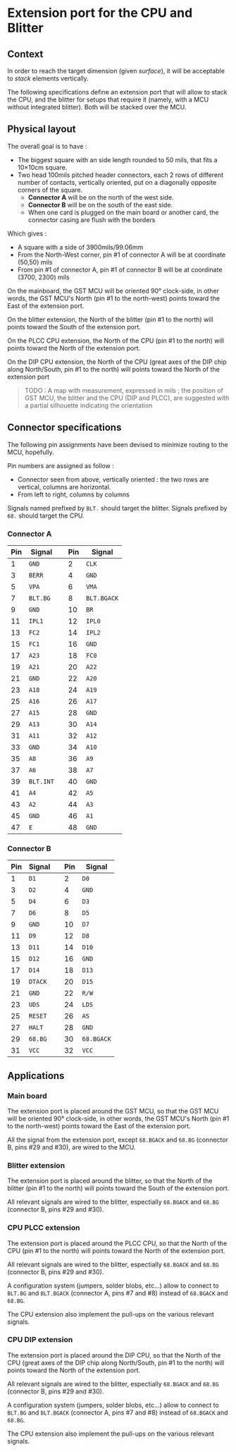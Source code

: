 # Extension port for the CPU and Blitter

## Context

In order to reach the target dimension (given _surface_), it will be acceptable to _stack_ elements vertically.

The following specifications define an extension port that will allow to stack the CPU, and the blitter for setups that require it (namely, with a MCU without integrated blitter). Both will be stacked over the MCU.

## Physical layout

The overall goal is to have : 

* The biggest square with an side length rounded to 50 mils, that fits a 10×10cm square.
* Two head 100mils pitched header connectors, each 2 rows of different number of contacts, vertically oriented, put on a diagonally opposite corners of the square. 
  * **Connector A** will be on the north of the west side.
  * **Connector B** will be on the south of the east side. 
  * When one card is plugged on the main board or another card, the connector casing are flush with the borders
  
Which gives : 

* A square with a side of 3900mils/99.06mm
* From the North-West corner, pin #1 of connector A will be at coordinate (50,50) mils
* From pin #1 of connector A, pin #1 of connector B will be at coordinate (3700, 2300) mils

On the mainboard, the GST MCU will be oriented 90° clock-side, in other words, the GST MCU's North (pin #1 to the north-west) points toward the East of the extension port.

On the blitter extension, the North of the blitter (pin #1 to the north)  will points toward the South of the extension port.

On the PLCC CPU extension, the North of the CPU (pin #1 to the north) will points toward the North of the extension port.

On the DIP CPU extension, the North of the CPU (great axes of the DIP chip along North/South, pin #1 to the north) will points toward the North of the extension port

> TODO : A map with measurement, expressed in mils ; the position of GST MCU, the blitter and the CPU (DIP and PLCC), are suggested with a partial silhouette indicating the orientation

## Connector specifications

The following pin assignments have been devised to minimize routing to the MCU, hopefully.

Pin numbers are assigned as follow :

* Connector seen from above, vertically oriented : the two rows are vertical, columns are horizontal.
* From left to right, columns by columns

Signals named prefixed by `BLT.` should target the blitter. Signals prefixed by `68.` should target the CPU.

### Connector A

| Pin | Signal | | Pin | Signal |
|---|---|---|---|---|
|1|`GND`| |2|`CLK`|
|3|`BERR`| |4|`GND`|
|5|`VPA`| |6|`VMA`|
|7|`BLT.BG`| |8|`BLT.BGACK`|
|9|`GND`| |10|`BR`|
|11|`IPL1`| |12|`IPL0`|
|13|`FC2`| |14|`IPL2`|
|15|`FC1`| |16|`GND`|
|17|`A23`| |18|`FC0`|
|19|`A21`| |20|`A22`|
|21|`GND`| |22|`A20`|
|23|`A18`| |24|`A19`|
|25|`A16`| |26|`A17`|
|27|`A15`| |28|`GND`|
|29|`A13`| |30|`A14`|
|31|`A11`| |32|`A12`|
|33|`GND`| |34|`A10`|
|35|`A8`| |36|`A9`|
|37|`A6`| |38|`A7`|
|39|`BLT.INT`| |40|`GND`|
|41|`A4`| |42|`A5`|
|43|`A2`| |44|`A3`|
|45|`GND`| |46|`A1`|
|47|`E`| |48|`GND`|


### Connector B

| Pin | Signal | | Pin | Signal |
|---|---|---|---|---|
|1|`D1`| |2|`D0`|
|3|`D2`| |4|`GND`|
|5|`D4`| |6|`D3`|
|7|`D6`| |8|`D5`|
|9|`GND`| |10|`D7`|
|11|`D9`| |12|`D8`|
|13|`D11`| |14|`D10`|
|15|`D12`| |16|`GND`|
|17|`D14`| |18|`D13`|
|19|`DTACK`| |20|`D15`|
|21|`GND`| |22|`R/W`|
|23|`UDS`| |24|`LDS`|
|25|`RESET`| |26|`AS`|
|27|`HALT`| |28|`GND`|
|29|`68.BG`| |30|`68.BGACK`|
|31|`VCC`| |32|`VCC`|

## Applications

### Main board

The extension port is placed around the GST MCU, so that the GST MCU will be oriented 90° clock-side, in other words, the GST MCU's North (pin #1 to the north-west) points toward the East of the extension port.

All the signal from the extension port, except `68.BGACK` and `68.BG` (connector B, pins #29 and #30), are wired to the MCU.

### Blitter extension

The extension port is placed around the blitter, so that the North of the blitter (pin #1 to the north)  will points toward the South of the extension port.

All relevant signals are wired to the blitter, espectially `68.BGACK` and `68.BG` (connector B, pins #29 and #30).


### CPU PLCC extension 

The extension port is placed around the PLCC CPU, so that the North of the CPU (pin #1 to the north) will points toward the North of the extension port.

All relevant signals are wired to the blitter, espectially `68.BGACK` and `68.BG` (connector B, pins #29 and #30).

A configuration system (jumpers, solder blobs, etc...) allow to connect to `BLT.BG` and `BLT.BGACK` (connector A, pins #7 and #8) instead of `68.BGACK` and `68.BG`.

The CPU extension also implement the pull-ups on the various relevant signals.


### CPU DIP extension

The extension port is placed around the DIP CPU, so that the North of the CPU (great axes of the DIP chip along North/South, pin #1 to the north) will points toward the North of the extension port.


All relevant signals are wired to the blitter, espectially `68.BGACK` and `68.BG` (connector B, pins #29 and #30).

A configuration system (jumpers, solder blobs, etc...) allow to connect to `BLT.BG` and `BLT.BGACK` (connector A, pins #7 and #8) instead of `68.BGACK` and `68.BG`.

The CPU extension also implement the pull-ups on the various relevant signals.




